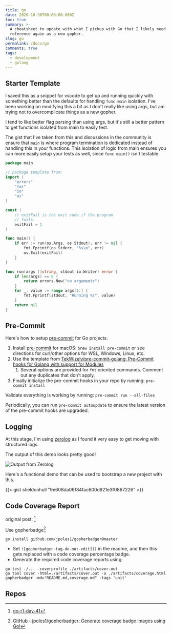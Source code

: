 ```yaml
---
title: go
date: 2020-10-30T00:00:00.000Z
toc: true
summary: >-
  A cheatsheet to update with what I pickup with Go that I likely need to
  reference again as a new gopher.
slug: go
permalink: /docs/go
comments: true
tags:
  - development
  - golang
---
```


## Starter Template

I saved this as a snippet for vscode to get up and running quickly with something better than the defaults for handling `func main` isolation. I've been working on modifying this a bit as I don't really like using args, but am trying not to overcomplicate things as a new gopher.

I tend to like better flag parsing than using args, but it's still a better pattern to get functions isolated from main to easily test.

The gist that I've taken from this and discussions in the community is ensure that `main` is where program termination is dedicated instead of handling this in your functions. This isolation of logic from main ensures you can more easily setup your tests as well, since `func main()` isn't testable.

```go
package main

// package template from:
import (
    "errors"
    "fmt"
    "io"
    "os"
)

const (
    // exitFail is the exit code if the program
    // fails.
    exitFail = 1
)

func main() {
    if err := run(os.Args, os.Stdout); err != nil {
        fmt.Fprintf(os.Stderr, "%s\n", err)
        os.Exit(exitFail)
    }
}

func run(args []string, stdout io.Writer) error {
    if len(args) == 0 {
        return errors.New("no arguments")
    }
    for _, value := range args[1:] {
        fmt.Fprintf(stdout, "Running %s", value)
    }
    return nil
}
```

## Pre-Commit

Here's how to setup [pre-commit](https://bit.ly/3szdwNf) for Go projects.

1. Install [pre-commit](https://bit.ly/2O9urag) for macOS: `brew install pre-commit` or see directions for curl/other options for WSL, Windows, Linux, etc.
1. Use the template from [TekWizely/pre-commit-golang: Pre-Commit hooks for Golang with support for Modules](https://bit.ly/31w3gtk)
    1. Several options are provided for `fmt` oriented commands.
    Comment out any duplicates that don't apply.
1. Finally initialize the pre-commit hooks in your repo by running: `pre-commit install`

Validate everything is working by running: `pre-commit run --all-files`

Periodically, you can run `pre-commit autoupdate` to ensure the latest version of the pre-commit hooks are upgraded.

## Logging

At this stage, I'm using [zerolog](https://github.com/rs/zerolog) as I found it very easy to get moving with structured logs.

The output of this demo looks pretty good!

![Output from Zerolog](/images/r1-d014-structured-console-output.png)

Here's a functional demo that can be used to bootstrap a new project with this.

{{< gist sheldonhull  "9e608da09f84fac600d921e3f0867226" >}}

## Code Coverage Report

original post: [^go-r1-day-41]

Use gopherbadge[^gopherbadge]

```shell
go install github.com/jpoles1/gopherbadger@master
```

- Set `![gopherbadger-tag-do-not-edit]()` in the readme, and then this gets replaced with a code coverage percentage badge.
- Generate the required code coverage reports using:

```shell
go test ./... -coverprofile ./artifacts/cover.out
go tool cover -html=./artifacts/cover.out -o ./artifacts/coverage.html
gopherbadger -md="README.md,coverage.md" -tags 'unit'
```

## Repos

<div class="github-card" data-github="sheldonhull/algorithmswithgo.com" data-width="400" data-height="" data-theme="default"></div>
<script src="//cdn.jsdelivr.net/github-cards/latest/widget.js"></script>

<div class="github-card" data-github="sheldonhull/web-development-with-go" data-width="400" data-height="" data-theme="default"></div>
<script src="//cdn.jsdelivr.net/github-cards/latest/widget.js"></script>

<div class="github-card" data-github="sheldonhull/go-aws-ami-metrics" data-width="400" data-height="" data-theme="default"></div>
<script src="//cdn.jsdelivr.net/github-cards/latest/widget.js"></script>

[^go-r1-day-41]: [go-r1-day-41](/go-r1-day-41)
[^gopherbadge]: [GitHub - jpoles1/gopherbadger: Generate coverage badge images using Go!](https://github.com/jpoles1/gopherbadger)
